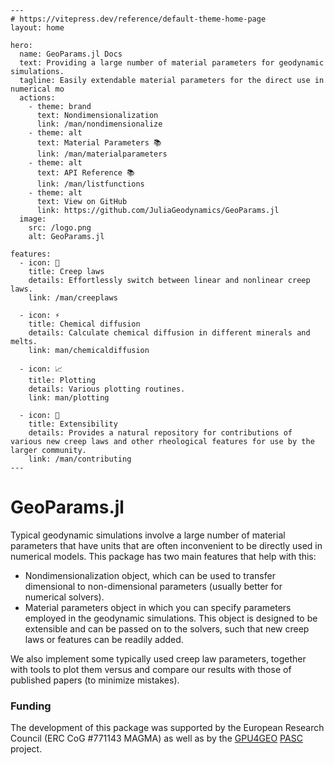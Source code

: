 ```@raw html
---
# https://vitepress.dev/reference/default-theme-home-page
layout: home

hero:
  name: GeoParams.jl Docs
  text: Providing a large number of material parameters for geodynamic simulations.
  tagline: Easily extendable material parameters for the direct use in numerical mo
  actions:
    - theme: brand
      text: Nondimensionalization
      link: /man/nondimensionalize
    - theme: alt
      text: Material Parameters 📚
      link: /man/materialparameters
    - theme: alt
      text: API Reference 📚
      link: /man/listfunctions
    - theme: alt
      text: View on GitHub
      link: https://github.com/JuliaGeodynamics/GeoParams.jl
  image:
    src: /logo.png
    alt: GeoParams.jl

features:
  - icon: 🚀
    title: Creep laws
    details: Effortlessly switch between linear and nonlinear creep laws.
    link: /man/creeplaws

  - icon: ⚡
    title: Chemical diffusion
    details: Calculate chemical diffusion in different minerals and melts.
    link: man/chemicaldiffusion

  - icon: 📈
    title: Plotting
    details: Various plotting routines.
    link: man/plotting

  - icon: 🧩
    title: Extensibility
    details: Provides a natural repository for contributions of various new creep laws and other rheological features for use by the larger community.
    link: /man/contributing
---
```
# GeoParams.jl

Typical geodynamic simulations involve a large number of material parameters that have units that are often inconvenient to be directly used in numerical models. This package has two main features that help with this:

- Nondimensionalization object, which can be used to transfer dimensional to non-dimensional parameters (usually better for numerical solvers).
- Material parameters object in which you can specify  parameters employed in the geodynamic simulations. This object is designed to be extensible and can be passed on to the solvers, such that new creep laws or features can be readily added.

We also implement some typically used creep law parameters, together with tools to plot them versus and compare our results with those of published papers (to minimize mistakes).

### Funding
The development of this package was supported by the European Research Council (ERC CoG #771143 MAGMA) as well as by the [GPU4GEO](https://ptsolvers.github.io/GPU4GEO/) [PASC](https://www.pasc-ch.org) project.
